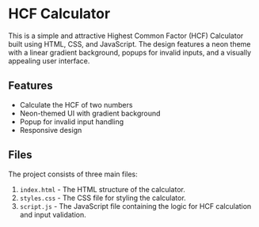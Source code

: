 # HCF Calculator

This is a simple and attractive Highest Common Factor (HCF) Calculator built using HTML, CSS, and JavaScript. The design features a neon theme with a linear gradient background, popups for invalid inputs, and a visually appealing user interface.

## Features

- Calculate the HCF of two numbers
- Neon-themed UI with gradient background
- Popup for invalid input handling
- Responsive design

## Files

The project consists of three main files:

1. `index.html` - The HTML structure of the calculator.
2. `styles.css` - The CSS file for styling the calculator.
3. `script.js` - The JavaScript file containing the logic for HCF calculation and input validation.